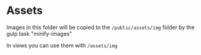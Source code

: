 # Assets

Images in this folder will be copied to the `/public/assets/img` folder by the gulp task "minify-images" 

In views you can use them with `/assets/img`
